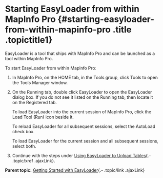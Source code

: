 Starting EasyLoader from within MapInfo Pro {#starting-easyloader-from-within-mapinfo-pro .title .topictitle1}
===========================================

<div class="body taskbody">

<div class="section context">

EasyLoader is a tool that ships with MapInfo Pro and can be launched as a tool within MapInfo Pro.

</div>

To start EasyLoader from within MapInfo Pro:

1.  <span class="ph cmd">In MapInfo Pro, on the <span class="ph uicontrol">HOME</span> tab, in the <span class="ph uicontrol">Tools</span> group, click <span class="ph uicontrol">Tools</span> to open the <span class="keyword wintitle">Tools Manager</span> window.</span>
2.  <span class="ph cmd">On the <span class="ph uicontrol">Running</span> tab, double click <span class="ph uicontrol">EasyLoader</span> to open the <span class="keyword wintitle">EasyLoader</span> dialog box. If you do not see it listed on the <span class="ph uicontrol">Running</span> tab, then locate it on the <span class="ph uicontrol">Registered</span> tab.</span>
    <div class="itemgroup info">

    To load EasyLoader into the current session of MapInfo Pro, click the <span class="ph uicontrol">Load Tool (Run)</span> icon beside it.

    To reload EasyLoader for all subsequent sessions, select the <span class="ph uicontrol">AutoLoad</span> check box.

    To load EasyLoader for the current session and all subsequent sessions, select both.

    </div>

3.  <span class="ph cmd">Continue with the steps under [Using EasyLoader to Upload Tables](guide/usingeasyloader.html){.- .topic/xref .ajaxLink}.</span>

<div class="section result">

</div>

</div>

<div class="related-links" functx="http://www.functx.com">

<div class="related-links-title">

</div>

<div class="familylinks">

<div class="parentlink">

**Parent topic:** [Getting Started with EasyLoader](guide/../guide/gettingstarted.html){.- .topic/link .ajaxLink}

</div>

</div>

</div>
